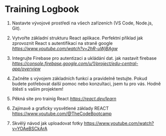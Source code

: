 # Training Logbook

1. Nastavte vývojové prostředí na všech zařízeních (VS Code, Node.js, Git).
1. Vytvořte základní strukturu React aplikace.
Perfektní příklad jak zprovoznit React s autentifikací na straně google *https://www.youtube.com/watch?v=2hR-uWjBAgw*
1. Integrujte Firebase pro autentizaci a ukládání dat.
jak nastavit firebase *https://console.firebase.google.com/u/1/project/edu-central-app/overview*
1. Začněte s vývojem základních funkcí a pravidelně testujte.
Pokud budete potřebovat další pomoc nebo konzultaci, jsem tu pro vás. Hodně štěstí s vaším projektem!

1. Pěkná site pro trainig React *https://react.dev/learn*
2. Zajímavě a graficky vysvětlené základy REACT https://www.youtube.com/@TheCodeBootcamp
1. Skvělý návod jak uploadovat fotky https://www.youtube.com/watch?v=YOAeBSCkArA
